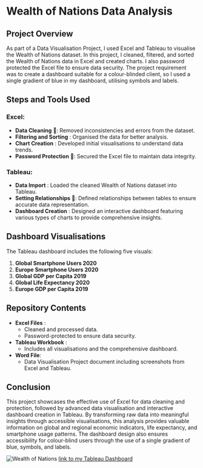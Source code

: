 # Wealth of Nations Data Analysis 

## Project Overview

As part of a Data Visualisation Project, I used Excel and Tableau to visualise the Wealth of Nations dataset. In this project, I cleaned, filtered, and sorted the Wealth of Nations data in Excel and created charts. I also password protected the Excel file to ensure data security. The project requirement was to create a dashboard suitable for a colour-blinded client, so I used a single gradient of blue in my dashboard, utilising symbols and labels.

## Steps and Tools Used

### Excel:
- **Data Cleaning** 🧹: Removed inconsistencies and errors from the dataset.
- **Filtering and Sorting** : Organised the data for better analysis.
- **Chart Creation** : Developed initial visualisations to understand data trends.
- **Password Protection** 🔐: Secured the Excel file to maintain data integrity.

### Tableau:
- **Data Import** : Loaded the cleaned Wealth of Nations dataset into Tableau.
- **Setting Relationships** 🔗: Defined relationships between tables to ensure accurate data representation.
- **Dashboard Creation** : Designed an interactive dashboard featuring various types of charts to provide comprehensive insights.

## Dashboard Visualisations

The Tableau dashboard includes the following five visuals:

1. **Global Smartphone Users 2020** 
2. **Europe Smartphone Users 2020** 
3. **Global GDP per Capita 2019** 
4. **Global Life Expectancy 2020** 
5. **Europe GDP per Capita 2019** 
   
## Repository Contents

- **Excel Files** :
  - Cleaned and processed data.
  - Password-protected to ensure data security.
- **Tableau Workbook** :
  - Includes all visualisations and the comprehensive dashboard.
- **Word File**:
  - Data Visualisation Project document including screenshots from Excel and Tableau. 

## Conclusion

This project showcases the effective use of Excel for data cleaning and protection, followed by advanced data visualisation and interactive dashboard creation in Tableau. By transforming raw data into meaningful insights through accessible visualisations, this analysis provides valuable information on global and regional economic indicators, life expectancy, and smartphone usage patterns. The dashboard design also ensures accessibility for colour-blind users through the use of a single gradient of blue, symbols, and labels.

![Wealth of Nations](https://github.com/LozartaV/Excel-and-Tableau-Project-Wealth-of-Nations-/blob/main/Wealth%20of%20Nations%20(2).png?raw=true)
[link to my Tableau Dashboard](https://public.tableau.com/app/profile/lozarta.veizaj/viz/WealthofNations_17118415290690/WealthofNations)
